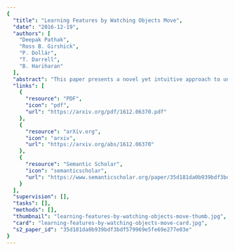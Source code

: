 ```yaml
---
{
  "title": "Learning Features by Watching Objects Move",
  "date": "2016-12-19",
  "authors": [
    "Deepak Pathak",
    "Ross B. Girshick",
    "P. Dollár",
    "T. Darrell",
    "B. Hariharan"
  ],
  "abstract": "This paper presents a novel yet intuitive approach to unsupervised feature learning. Inspired by the human visual system, we explore whether low-level motion-based grouping cues can be used to learn an effective visual representation. Specifically, we use unsupervised motion-based segmentation on videos to obtain segments, which we use as pseudo ground truth to train a convolutional network to segment objects from a single frame. Given the extensive evidence that motion plays a key role in the development of the human visual system, we hope that this straightforward approach to unsupervised learning will be more effective than cleverly designed pretext tasks studied in the literature. Indeed, our extensive experiments show that this is the case. When used for transfer learning on object detection, our representation significantly outperforms previous unsupervised approaches across multiple settings, especially when training data for the target task is scarce.",
  "links": [
    {
      "resource": "PDF",
      "icon": "pdf",
      "url": "https://arxiv.org/pdf/1612.06370.pdf"
    },
    {
      "resource": "arXiv.org",
      "icon": "arxiv",
      "url": "https://arxiv.org/abs/1612.06370"
    },
    {
      "resource": "Semantic Scholar",
      "icon": "semanticscholar",
      "url": "https://www.semanticscholar.org/paper/35d181da0b939bdf3bdf579969e5fe69e277e03e"
    }
  ],
  "supervision": [],
  "tasks": [],
  "methods": [],
  "thumbnail": "learning-features-by-watching-objects-move-thumb.jpg",
  "card": "learning-features-by-watching-objects-move-card.jpg",
  "s2_paper_id": "35d181da0b939bdf3bdf579969e5fe69e277e03e"
}
---
```



